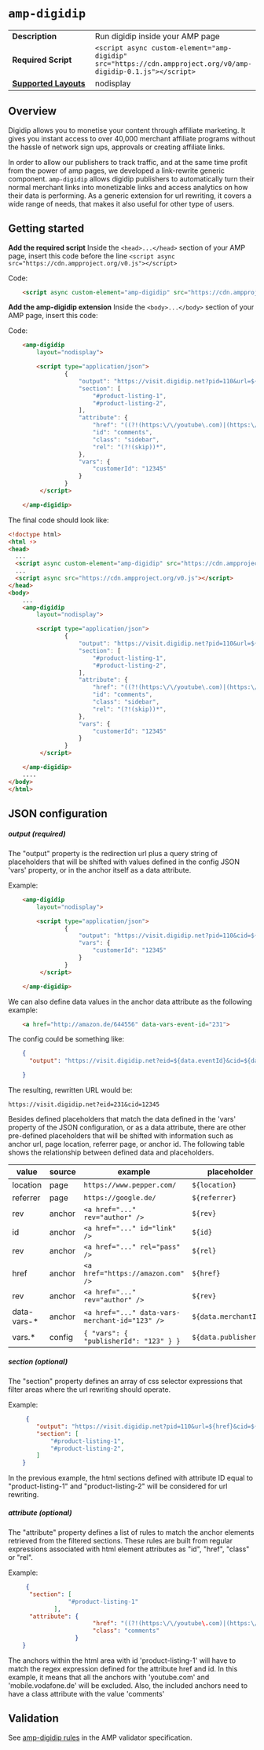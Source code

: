<!--
Copyright 2019 The AMP HTML Authors. All Rights Reserved.

Licensed under the Apache License, Version 2.0 (the "License");
you may not use this file except in compliance with the License.
You may obtain a copy of the License at

      http://www.apache.org/licenses/LICENSE-2.0

Unless required by applicable law or agreed to in writing, software
distributed under the License is distributed on an "AS-IS" BASIS,
WITHOUT WARRANTIES OR CONDITIONS OF ANY KIND, either express or implied.
See the License for the specific language governing permissions and
limitations under the License.
-->

# `amp-digidip`

<table>
  <tr>
    <td width="40%"><strong>Description</strong></td>
    <td>Run digidip inside your AMP page</td>
  </tr>
  <tr>
    <td width="40%"><strong>Required Script</strong></td>
    <td><code>&lt;script async custom-element="amp-digidip" src="https://cdn.ampproject.org/v0/amp-digidip-0.1.js">&lt;/script></code></td>
  </tr>
  <tr>
    <td class="col-fourty"><strong><a href="https://www.ampproject.org/docs/guides/responsive/control_layout.html">Supported Layouts</a></strong></td>
    <td>nodisplay</td>
  </tr>
</table>

## Overview


Digidip allows you to monetise your content through affiliate marketing. It gives you instant access to over 40,000 merchant affiliate programs without the hassle of network sign ups, approvals or creating affiliate links.

In order to allow our publishers to track traffic, and at the same time profit from the power of amp pages, we developed a link-rewrite generic component. `amp-digidip` allows digidip publishers to automatically turn their normal merchant links into monetizable links and access analytics on how their data is performing. As a generic extension for url rewriting, it covers a wide range of needs, that makes it also useful for other type of users.

## Getting started


**Add the required script**
Inside the `<head>...</head>` section of your AMP page, insert this code before the line `<script async src="https://cdn.ampproject.org/v0.js"></script>`

Code:
```html
    <script async custom-element="amp-digidip" src="https://cdn.ampproject.org/v0/amp-digidip-0.1.js"></script>
```

**Add the amp-digidip extension**
Inside the `<body>...</body>` section of your AMP page, insert this code:

Code:
```html
    <amp-digidip
        layout="nodisplay">

        <script type="application/json">
                {
                    "output": "https://visit.digidip.net?pid=110&url=${href}&cid=${data.customerId}",
                    "section": [
                        "#product-listing-1",
                        "#product-listing-2",
                    ],
                    "attribute": {
                        "href": "((?!(https:\/\/youtube\.com)|(https:\/\/mobile\.vodafone\.de)).)*",
                        "id": "comments",
                        "class": "sidebar",
                        "rel": "(?!(skip))*",
                    },
                    "vars": {
                        "customerId": "12345"
                    }
                }
         </script>

    </amp-digidip>
```


The final code should look like:

```html
<!doctype html>
<html ⚡>
<head>
  ...
  <script async custom-element="amp-digidip" src="https://cdn.ampproject.org/v0/amp-digidip-0.1.js"></script>
  ...
  <script async src="https://cdn.ampproject.org/v0.js"></script>
</head>
<body>
    ...
    <amp-digidip
        layout="nodisplay">

        <script type="application/json">
                {
                    "output": "https://visit.digidip.net?pid=110&url=${href}&cid=${data.customerId}",
                    "section": [
                        "#product-listing-1",
                        "#product-listing-2",
                    ],
                    "attribute": {
                        "href": "((?!(https:\/\/youtube\.com)|(https:\/\/mobile\.vodafone\.de)).)*",
                        "id": "comments",
                        "class": "sidebar",
                        "rel": "(?!(skip))*",
                    },
                    "vars": {
                        "customerId": "12345"
                    }
                }
         </script>

    </amp-digidip>
    ....
</body>
</html>
```

## JSON configuration

##### output (required)

The "output" property is the redirection url plus a query string of placeholders that will be shifted with values defined in the config JSON 'vars' property, or in the anchor itself as a data attribute.

Example:
```html
    <amp-digidip
        layout="nodisplay">

        <script type="application/json">
                {
                    "output": "https://visit.digidip.net?pid=110&cid=${data.customerId}",
                    "vars": {
                        "customerId": "12345"
                    }
                }
         </script>

    </amp-digidip>
```

We can also define data values in the anchor data attribute as the following example:
```html
    <a href="http://amazon.de/644556" data-vars-event-id="231">
```

The config could be something like:

```json
    {
      "output": "https://visit.digidip.net?eid=${data.eventId}&cid=${data.customerId}"

    }
```
The resulting, rewritten URL would be:
```url
https://visit.digidip.net?eid=231&cid=12345
```

Besides defined placeholders that match the data defined in the 'vars' property of the JSON configuration, or as a data attribute, there are other pre-defined placeholders that will be shifted with information such as anchor url, page location, referrer page, or anchor id. The following table shows the relationship between defined data and placeholders.

| value          | source     |       example                                         |    placeholder       
| -------------- | ---------- |-------------------------------------------------------|----------------------
| location       | page       |    `https://www.pepper.com/`                          |  `${location}`        
| referrer       | page       |    `https://google.de/`                               |  `${referrer}`        
| rev            | anchor     |    `<a href="..." rev="author" />`                    |  `${rev}`             
| id             | anchor     |    `<a href="..." id="link" />`                       |  `${id}`              
| rev            | anchor     |    `<a href="..." rel="pass" />`                      |  `${rel}`             
| href           | anchor     |    `<a href="https://amazon.com" />`                  |  `${href}`            
| rev            | anchor     |    `<a href="..." rev="author" />`                    |  `${rev}`             
| data-vars-*    | anchor     |    `<a href="..." data-vars-merchant-id="123" />`     |  `${data.merchantId}`
| vars.*         | config     |    `{ "vars": { "publisherId": "123" } }`             |  `${data.publisherId}`


##### section (optional)

The "section" property defines an array of css selector expressions that filter areas where the url rewriting should operate.

Example:
```json
     {
        "output": "https://visit.digidip.net?pid=110&url=${href}&cid=${customerId}",
        "section": [
            "#product-listing-1",
            "#product-listing-2",
        ]
    }
```

In the previous example, the html sections defined with attribute ID equal to "product-listing-1" and "product-listing-2" will be considered for url rewriting.

##### attribute (optional)

The "attribute" property defines a list of rules to match the anchor elements retrieved from the filtered sections. These rules are built from regular expressions associated with html element attributes as "id", "href", "class" or "rel".

Example:

```json
     {
      "section": [
                 "#product-listing-1"
             ],
      "attribute": {
                        "href": "((?!(https:\/\/youtube\.com)|(https:\/\/mobile\.vodafone\.de)).)*",
                        "class": "comments"
                   }
    }
```

The anchors within the html area with id 'product-listing-1' will have to match the regex expression defined for the attribute href and id.
In this example, it means that all the anchors with 'youtube.com' and 'mobile.vodafone.de' will be excluded. Also, the included anchors need to have a class attribute with the value 'comments'   


## Validation

See [amp-digidip rules](validator-amp-digidip.protoascii) in the AMP validator specification.

